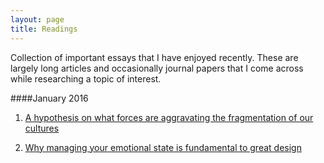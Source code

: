 ```yaml
---
layout: page
title: Readings
---
```



Collection of important essays that I have enjoyed recently. These are largely long articles and occasionally journal papers that I come across while researching a topic of 
interest. 

####January 2016

1. [A hypothesis on what forces are aggravating the fragmentation of our cultures](http://paulgraham.com/re.html)

2. [Why managing your emotional state is fundamental to great design](http://deep.design/design-like-an-astronaut/)
